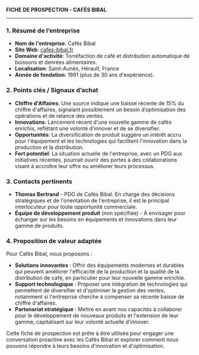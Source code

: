 **FICHE DE PROSPECTION - CAFÉS BIBAL**

---

### 1. Résumé de l’entreprise
- **Nom de l'entreprise**: Cafés Bibal
- **Site Web**: [cafes-bibal.fr](http://cafes-bibal.fr)
- **Domaine d'activité**: Torréfaction de café et distribution automatique de boissons et denrées alimentaires.
- **Localisation**: Saint-Aunès, Hérault, France
- **Année de fondation**: 1991 (plus de 30 ans d'expérience).

### 2. Points clés / Signaux d’achat
- **Chiffre d'Affaires**: Une source indique une baisse récente de 15% du chiffre d'affaires, signalant possiblement un besoin d’optimisation des opérations et de relance des ventes.
- **Innovations**: Lancement récent d'une nouvelle gamme de cafés enrichis, reflétant une volonté d'innover et de se diversifier.
- **Opportunités**: La diversification de produit suggère un intérêt accru pour l'équipement et les technologies qui facilitent l'innovation dans la production et la distribution.
- **Fort potentiel**: La situation actuelle de l'entreprise, avec un PDG aux initiatives récentes, pourrait ouvrir des portes à des collaborations visant à accroître leur offre ou améliorer leurs processus.

### 3. Contacts pertinents
- **Thomas Bertrand** - PDG de Cafés Bibal. En charge des décisions stratégiques et de l'orientation de l'entreprise, il est le principal interlocuteur pour toute opportunité commerciale.
- **Équipe de développement produit** (non spécifiée) - À envisager pour échanger sur les besoins en équipements et innovations dans leur gamme de produits.

### 4. Proposition de valeur adaptée
Pour Cafés Bibal, nous proposons :
- **Solutions innovantes** : Offrir des équipements modernes et durables qui peuvent améliorer l'efficacité de la production et la qualité de la distribution de café, en particulier pour leur nouvelle gamme enrichie.
- **Support technologique** : Proposer une intégration de technologies qui permettent de diversifier et d'optimiser la gestion des ventes, notamment si l'entreprise cherche à compenser sa récente baisse de chiffre d'affaires.
- **Partenariat stratégique** : Mettre en avant nos capacités à collaborer pour le développement de nouveaux produits et l'extension de leur gamme, capitalisant sur leur volonté actuelle d’innover.

Cette fiche de prospection est prête à être utilisée pour engager une conversation proactive avec les Cafés Bibal et explorer comment nous pouvons répondre à leurs besoins d'innovation et d'optimisation.